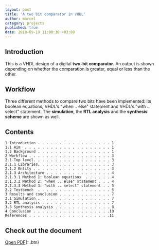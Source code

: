 ```yaml
---
layout: post
title: 'A two bit comparator in VHDL'
author: marcel
category: projects
published: true
date: 2018-09-19 11:00:30 +03:00
---
```


## Introduction
This is a VHDL design of a digital **two-bit comparator**. An output is shown depending on whether the comparation is greater, equal or less than the other.

## Workflow
Three different methods to compare two bits have been implemented: its boolean equations, VHDL's "when .. else" statement and VHDL's "with .. select" statement. The **simulation**, the **RTL analysis** and the **synthesis scheme** are shown as well.

## Contents
```
1 Introduction . . . . . . . . . . . . . . . . . 1
1.1 Aim  . . . . . . . . . . . . . . . . . . . . 1
1.2 Background . . . . . . . . . . . . . . . . . 1
2 Workflow . . . . . . . . . . . . . . . . . . . 3
2.1 Top level. . . . . . . . . . . . . . . . . . 3
2.1.1 Libraries. . . . . . . . . . . . . . . . . 3
2.1.2 Entity . . . . . . . . . . . . . . . . . . 3
2.1.3 Architecture . . . . . . . . . . . . . . . 4
2.1.3.1 Method 1: boolean equations  . . . . . . 4
2.1.3.2 Method 2: "when .. else" statement . . . 4
2.1.3.3 Method 3: "with .. select" statement . . 5
2.2 Testbench  . . . . . . . . . . . . . . . . . 5
3 Results and conclusion . . . . . . . . . . . . 7
3.1 Simulation . . . . . . . . . . . . . . . . . 7
3.2 RTL analysis . . . . . . . . . . . . . . . . 7
3.3 Synthesis analysis . . . . . . . . . . . . . 8
4 Conclusion . . . . . . . . . . . . . . . . . .10
References . . . . . . . . . . . . . . . . . . .11
```

## Check out the document
[Open PDF](https://1drv.ms/b/s!AtguJR4tix_G42S3zPHYfIO35fwR){: .btn}
